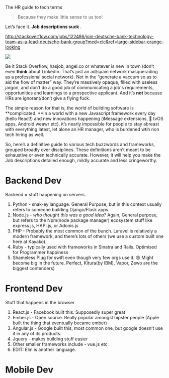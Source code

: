 The HR guide to tech terms

> Because they make little sense to us too!

Let’s face it. **Job descriptions suck** .

http://stackoverflow.com/jobs/122486/join-deutsche-bank-technology-team-as-a-lead-deutsche-bank-group?med=clc&ref=large-sidebar-orange-looking

![](https://d2mxuefqeaa7sj.cloudfront.net/s_B74E6F8F9508CF88728964C3A8B4928179349E7367D670C9AC78DBCA437202C0_1474109374554_Screen+Shot+2016-09-17+at+4.19.16+PM.png)


Be it Stack Overflow, hasjob, angel.co or whatever is new in town (don’t even **think** about LinkedIn. That’s just an ad/spam network masquerading as a professional social network).
Not in the “generate a vaccum so as to aid the flow of matter” way. They’re massively opaque, filled with useless jargon, and don’t do a good job of communicating a job's requirements, opportunities and learnings to a prospective applicant. And it’s **not** because HRs are ignorant/don’t give a flying fuck.

The simple reason for that is, the world of building software is **complicated. **In a world with a new Javascript framework every day (hello React!) and new innovations happening (iMessage extensions,  tvOS apps, Android weawr etc), it’s nearly impossible for people to stay abreast with everything latest, let alone an HR manager, who is burdened wtih non tech hiring as well.

So, here’s a definitive guide to various tech buzzwords and frameworks, grouped broadly over disciplines.
These definitions aren’t meant to be exhaustive or even technically accurate. However, it will help you make the Job descriptions detailed enough, mildly accurate and less cringeworthy.


# Backend Dev

Backend = stuff happening on servers.


1. Python - snak-ey language. General Purpose, but in this context usually refers to someone building Django/Flask apps.
2. Node.js - *who thought this was a good idea?* Again, General purpose, but refers to the Npm(node package manager) ecosystem stuff like express.js, HAPI.js, or Adonis.js 
3. PHP - Probably the most common of the bunch. Laravel is relatively a modern framework, and there’s lots of others (we use a custom built one here at Kayako).
4. Ruby - typically used with frameworks in Sinatra and Rails. Optimised for Programmer happiness
5. Shameless Plug for swift even though very few orgs use it. 😞 Might become big in the future. Perfect, Kitura(by IBM), Vapor, Zewo are the biggest contenders)


# Frontend Dev

Stuff that happens in the browser


1. React.js - Facebook built this. Supposedly super great
2. Ember.js - Open source. Really popular amongst hipster people (Apple built the thing that eventually became ember)
3. Angular.js - Google built this, most common one, but google doesn’t use it in any of its products.
4. Jquery - makes building stuff easier
5. Other smaller frameworks include - vue.js etc
6. EDIT: Elm is another language.


# Mobile Dev

 

